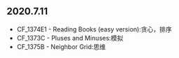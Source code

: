 ## 2020.7.11

- CF_1374E1 - Reading Books (easy version):贪心，排序
- CF_1373C - Pluses and Minuses:模拟
- CF_1375B - Neighbor Grid:思维
